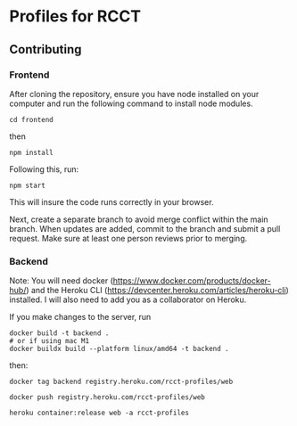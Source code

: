 # Profiles for RCCT


## Contributing
### Frontend
After cloning the repository, ensure you have node installed on your computer and run the following command to install node modules.
```
cd frontend
```
then
```
npm install
```
Following this, run:
```
npm start
```
This will insure the code runs correctly in your browser.

Next, create a separate branch to avoid merge conflict within the main branch. When updates are added, commit to the branch and submit a pull request. Make sure at least one person reviews prior to merging.

### Backend
Note: You will need docker (https://www.docker.com/products/docker-hub/) and the Heroku CLI (https://devcenter.heroku.com/articles/heroku-cli) installed. I will also need to add you as a collaborator on Heroku.

If you make changes to the server, run
```shell
docker build -t backend . 
# or if using mac M1
docker buildx build --platform linux/amd64 -t backend . 
```
then:
```
docker tag backend registry.heroku.com/rcct-profiles/web 

docker push registry.heroku.com/rcct-profiles/web  

heroku container:release web -a rcct-profiles  
```
